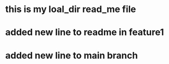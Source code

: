 # this is my loal_dir read_me file
# added new line to readme in feature1
# added new line to main branch

